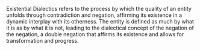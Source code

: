 

Existential Dialectics refers to the process by which the quality of an entity unfolds through contradiction and negation, affirming its existence in a dynamic interplay with its otherness. The entity is defined as much by what it is as by what it is not, leading to the dialectical concept of the negation of the negation, a double negation that affirms its existence and allows for transformation and progress.
